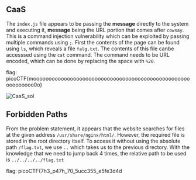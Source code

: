 ## CaaS
The `index.js` file appears to be passing the __message__ directly to the system and executing it, __message__ being the URL portion that comes after `cowsay`. This is a command injection vulnerability which can be exploited by passing multiple commands using `;`. First the contents of the page can be found using `ls`, which reveals a file `falg.txt`. The contents of this file canbe accesssed using the `cat` command. The command needs to be URL encoded, which can be done by replacing the space with `%20`.


flag: picoCTF{moooooooooooooooooooooooooooooooooooooooooooooooooooooooooooo0o}

![CaaS_sol](https://github.com/mizar-0/Cryptonite-JTP-2/assets/76529146/935616f2-be03-48d4-8680-93fb4f7fe4c3)


## Forbidden Paths
From the problem statement, it appears that the website searches for files at the given address `/usr/share/nginx/html/`. However, the required file is stored in the root directory itself. To access it without using the absolute path `/flag.txt`, we use `..` which takes us to the previous directory. With the knowledge that we need to jump back 4 times, the relative path to be used is `../../../../flag.txt`


flag: picoCTF{7h3_p47h_70_5ucc355_e5fe3d4d
